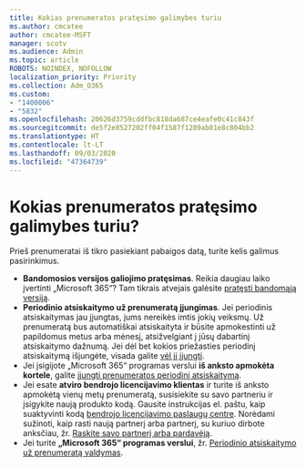 ```yaml
---
title: Kokias prenumeratos pratęsimo galimybes turiu
ms.author: cmcatee
author: cmcatee-MSFT
manager: scotv
ms.audience: Admin
ms.topic: article
ROBOTS: NOINDEX, NOFOLLOW
localization_priority: Priority
ms.collection: Adm_O365
ms.custom:
- "1400006"
- "5832"
ms.openlocfilehash: 20626d3759cddfbc818da687ce4eafe0c41c843f
ms.sourcegitcommit: de5f2e8527202ff04f1587f1289ab81e8c804bb2
ms.translationtype: HT
ms.contentlocale: lt-LT
ms.lasthandoff: 09/03/2020
ms.locfileid: "47364739"
---
```

# <a name="what-are-my-options-to-extend"></a>Kokias prenumeratos pratęsimo galimybes turiu?

Prieš prenumeratai iš tikro pasiekiant pabaigos datą, turite kelis galimus pasirinkimus.

- **Bandomosios versijos galiojimo pratęsimas**.  Reikia daugiau laiko įvertinti „Microsoft 365“? Tam tikrais atvejais galėsite [pratęsti bandomąją versiją](https://docs.microsoft.com/microsoft-365/commerce/extend-your-trial).  
- **Periodinio atsiskaitymo už prenumeratą įjungimas**. Jei periodinis atsiskaitymas jau įjungtas, jums nereikės imtis jokių veiksmų. Už prenumeratą bus automatiškai atsiskaityta ir būsite apmokestinti už papildomus metus arba mėnesį, atsižvelgiant į jūsų dabartinį atsiskaitymo dažnumą. Jei dėl bet kokios priežasties periodinį atsiskaitymą išjungėte, visada galite [vėl jį įjungti](https://docs.microsoft.com/microsoft-365/commerce/subscriptions/renew-your-subscription).
- Jei įsigijote „Microsoft 365“ programas verslui **iš anksto apmokėta kortele**, galite [įjungti prenumeratos periodinį atsiskaitymą](https://docs.microsoft.com/microsoft-365/commerce/subscriptions/renew-your-subscription).
- Jei esate **atviro bendrojo licencijavimo klientas** ir turite iš anksto apmokėtą vienų metų prenumeratą, susisiekite su savo partneriu ir įsigykite naują produkto kodą. Gausite instrukcijas el. paštu, kaip suaktyvinti kodą [bendrojo licencijavimo paslaugų centre](https://go.microsoft.com/fwlink/p/?LinkID=282016). Norėdami sužinoti, kaip rasti naują partnerį arba partnerį, su kuriuo dirbote anksčiau, žr. [Raskite savo partnerį arba pardavėją](https://docs.microsoft.com/microsoft-365/admin/manage/find-your-partner-or-reseller).
- Jei turite **„Microsoft 365“ programas verslui**, žr. [Periodinio atsiskaitymo už prenumeratą valdymas](https://docs.microsoft.com/microsoft-365/commerce/subscriptions/renew-your-subscription).
